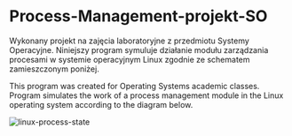# Process-Management-projekt-SO

Wykonany projekt na zajęcia laboratoryjne z przedmiotu Systemy Operacyjne. Niniejszy program symuluje działanie modułu zarządzania procesami w systemie operacyjnym Linux zgodnie ze schematem zamieszczonym poniżej.

This program was created for Operating Systems academic classes. Program simulates the work of a process management module in the Linux operating system according to the diagram below.

![linux-process-state](https://www2.cs.uic.edu/~jbell/CourseNotes/OperatingSystems/images/Chapter3/3_02_ProcessState.jpg)

